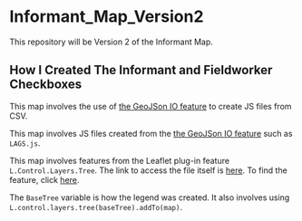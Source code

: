 # Informant_Map_Version2
This repository will be Version 2 of the Informant Map.

## How I Created The Informant and Fieldworker Checkboxes
This map involves the use of <a href="https://geojson.io/">the GeoJSon IO feature</a> to create JS files from CSV.

This map involves JS files created from the <a href="https://geojson.io/">the GeoJSon IO feature</a> such as `LAGS.js`.

This map involves features from the Leaflet plug-in feature `L.Control.Layers.Tree`. The link to access the file itself is <a href="https://github.com/jjimenezshaw/Leaflet.Control.Layers.Tree">here</a>. To find the feature, click <a href="https://leafletjs.com/plugins.html">here</a>.

The `BaseTree` variable is how the legend was created. It also involves using `L.control.layers.tree(baseTree).addTo(map)`.